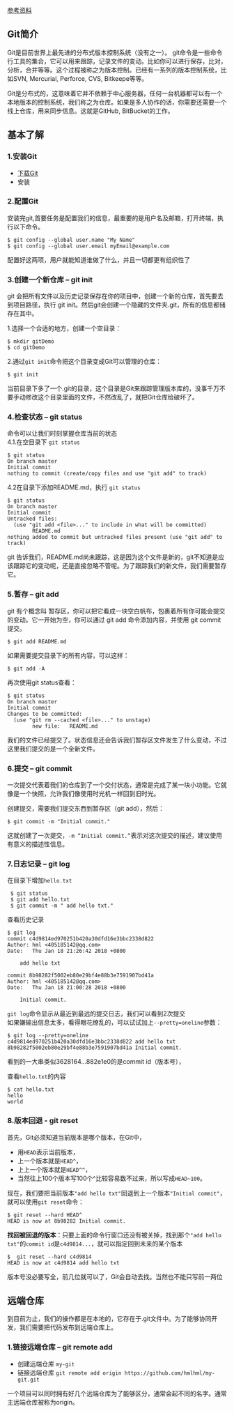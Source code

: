 [参考资料](http://blog.jobbole.com/102957/)
## Git简介
Git是目前世界上最先进的分布式版本控制系统（没有之一）。
git命令是一些命令行工具的集合，它可以用来跟踪，记录文件的变动。比如你可以进行保存，比对，分析，合并等等。这个过程被称之为版本控制。已经有一系列的版本控制系统，比如SVN, Mercurial, Perforce, CVS, Bitkeepe等等。

Git是分布式的，这意味着它并不依赖于中心服务器，任何一台机器都可以有一个本地版本的控制系统，我们称之为仓库。如果是多人协作的话，你需要还需要一个线上仓库，用来同步信息。这就是GitHub, BitBucket的工作。

## 基本了解
### 1.安装Git
* [下载Git](https://git-scm.com/downloads)
* 安装

### 2.配置Git
安装完git,首要任务是配置我们的信息，最重要的是用户名及邮箱，打开终端，执行以下命令。

	$ git config --global user.name "My Name"
	$ git config --global user.email myEmail@example.com

配置好这两项，用户就能知道谁做了什么，并且一切都更有组织性了

### 3.创建一个新仓库 – git init
git 会把所有文件以及历史记录保存在你的项目中，创建一个新的仓库，首先要去到项目路径，执行 git init。然后git会创建一个隐藏的文件夹.git，所有的信息都储存在其中。

1.选择一个合适的地方，创建一个空目录： 

	$ mkdir gitDemo
	$ cd gitDemo

2.通过`git init`命令把这个目录变成Git可以管理的仓库：

	$ git init
当前目录下多了一个.git的目录，这个目录是Git来跟踪管理版本库的，没事千万不要手动修改这个目录里面的文件，不然改乱了，就把Git仓库给破坏了。

### 4.检查状态 – git status
命令可以让我们时刻掌握仓库当前的状态   
4.1.在空目录下 `git status`
	
	$ git status
	On branch master
	Initial commit
	nothing to commit (create/copy files and use "git add" to track)

4.2在目录下添加README.md，执行 `git status`

	$ git status
	On branch master
	Initial commit
	Untracked files:
	  (use "git add <file>..." to include in what will be committed)
	        README.md
	nothing added to commit but untracked files present (use "git add" to track)

git 告诉我们，README.md尚未跟踪，这是因为这个文件是新的，git不知道是应该跟踪它的变动呢，还是直接忽略不管呢。为了跟踪我们的新文件，我们需要暂存它。

### 5.暂存 – git add
git 有个概念叫 暂存区，你可以把它看成一块空白帆布，包裹着所有你可能会提交的变动。它一开始为空，你可以通过 git add 命令添加内容，并使用 git commit 提交。
	
	$ git add README.md

如果需要提交目录下的所有内容，可以这样：

	$ git add -A

再次使用git status查看：

	$ git status
	On branch master
	Initial commit
	Changes to be committed:
	  (use "git rm --cached <file>..." to unstage)
	        new file:   README.md

我们的文件已经提交了。状态信息还会告诉我们暂存区文件发生了什么变动，不过这里我们提交的是一个全新文件。

### 6.提交 – git commit
一次提交代表着我们的仓库到了一个交付状态，通常是完成了某一块小功能。它就像是一个快照，允许我们像使用时光机一样回到旧时光。

创建提交，需要我们提交东西到暂存区（git add），然后：
	
	$ git commit -m "Initial commit."

这就创建了一次提交，`-m “Initial commit.”`表示对这次提交的描述，建议使用有意义的描述性信息。

### 7.日志记录 – git log
在目录下增加`hello.txt`   

	 $ git status 
	 $ git add hello.txt
	 $ git commit -m " add hello txt."
查看历史记录

	$ git log
	commit c4d9814ed970251b420a30dfd16e3bbc2338d822
	Author: hml <405185142@qq.com>
	Date:   Thu Jan 18 21:26:42 2018 +0800
	
	    add hello txt
	
	commit 8b98282f5002eb80e29bf4e88b3e7591907bd41a
	Author: hml <405185142@qq.com>
	Date:   Thu Jan 18 21:00:28 2018 +0800
	
	    Initial commit.
`git log`命令显示从最近到最远的提交日志，我们可以看到2次提交  
如果嫌输出信息太多，看得眼花缭乱的，可以试试加上`--pretty=oneline`参数：

	$ git log --pretty=oneline
	c4d9814ed970251b420a30dfd16e3bbc2338d822 add hello txt
	8b98282f5002eb80e29bf4e88b3e7591907bd41a Initial commit.

看到的一大串类似3628164...882e1e0的是commit id（版本号），

查看`hello.txt`的内容

	$ cat hello.txt
	hello
	world


### 8.版本回退 - git reset
首先，Git必须知道当前版本是哪个版本，在Git中，

* 用`HEAD`表示当前版本，
* 上一个版本就是`HEAD^`，
* 上上一个版本就是`HEAD^^`，
* 当然往上100个版本写100个^比较容易数不过来，所以写成`HEAD~100`。

现在，我们要把当前版本`"add hello txt"`回退到上一个版本`"Initial commit"`，就可以使用`git reset`命令：

	$ git reset --hard HEAD^
	HEAD is now at 8b98282 Initial commit.

**找回被回退的版本**：只要上面的命令行窗口还没有被关掉，找到那个`"add hello txt"`的`commit id`是`c4d9814...`，就可以指定回到未来的某个版本

	$  git reset --hard c4d9814
	HEAD is now at c4d9814 add hello txt

版本号没必要写全，前几位就可以了，Git会自动去找。当然也不能只写前一两位

## 远端仓库
到目前为止，我们的操作都是在本地的，它存在于.git文件中。为了能够协同开发，我们需要把代码发布到远端仓库上。

### 1.链接远端仓库 – git remote add
*  创建远端仓库 
`my-git`  
* 链接远端仓库 
`git remote add origin https://github.com/hmlhml/my-git.git`

一个项目可以同时拥有好几个远端仓库为了能够区分，通常会起不同的名字。通常主远端仓库被称为origin。

